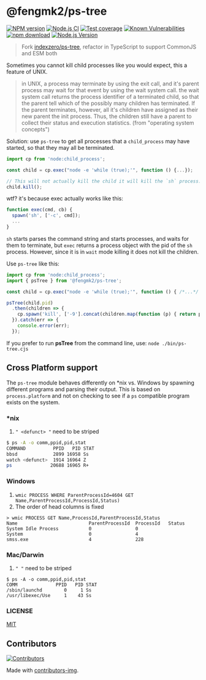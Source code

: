 # @fengmk2/ps-tree

[![NPM version][npm-image]][npm-url]
[![Node.js CI](https://github.com/fengmk2/ps-tree/actions/workflows/nodejs.yml/badge.svg)](https://github.com/fengmk2/ps-tree/actions/workflows/nodejs.yml)
[![Test coverage][codecov-image]][codecov-url]
[![Known Vulnerabilities][snyk-image]][snyk-url]
[![npm download][download-image]][download-url]
[![Node.js Version](https://img.shields.io/node/v/@fengmk2/ps-tree.svg?style=flat)](https://nodejs.org/en/download/)

[npm-image]: https://img.shields.io/npm/v/@fengmk2/ps-tree.svg?style=flat-square
[npm-url]: https://npmjs.org/package/@fengmk2/ps-tree
[codecov-image]: https://codecov.io/github/fengmk2/ps-tree/coverage.svg?branch=master
[codecov-url]: https://codecov.io/github/fengmk2/ps-tree?branch=master
[snyk-image]: https://snyk.io/test/npm/@fengmk2/ps-tree/badge.svg?style=flat-square
[snyk-url]: https://snyk.io/test/npm/@fengmk2/ps-tree
[download-image]: https://img.shields.io/npm/dm/@fengmk2/ps-tree.svg?style=flat-square
[download-url]: https://npmjs.org/package/@fengmk2/ps-tree

> Fork [indexzero/ps-tree](https://github.com/indexzero/ps-tree), refactor in TypeScript to support CommonJS and ESM both

Sometimes you cannot kill child processes like you would expect, this a feature of UNIX.

>in UNIX, a process may terminate by using the exit call, and it's parent process may wait for that event by using the wait system call. the wait system call returns the process identifier of a terminated child, so that the parent tell which of the possibly many children has terminated. If the parent terminates, however, all it's children have assigned as their new parent the init process. Thus, the children still have a parent to collect their status and execution statistics.
> (from "operating system concepts")

Solution: use `ps-tree` to get all processes that a `child_process` may have started, so that they may all be terminated.

```ts
import cp from 'node:child_process';

const child = cp.exec("node -e 'while (true);'", function () {...});

// This will not actually kill the child it will kill the `sh` process.
child.kill();
```

wtf? it's because exec actually works like this:

```js
function exec(cmd, cb) {
  spawn('sh', ['-c', cmd]);
  ...
}
```

`sh` starts parses the command string and starts processes, and waits for them to terminate, but `exec` returns a process object with the pid of the `sh` process.
However, since it is in `wait` mode killing it does not kill the children.

Use `ps-tree` like this:

```js
import cp from 'node:child_process';
import { psTree } from '@fengmk2/ps-tree';

const child = cp.exec("node -e 'while (true);'", function () { /*...*/ });

psTree(child.pid)
  .then(children => {
    cp.spawn('kill', ['-9'].concat(children.map(function (p) { return p.PID })));
  }).catch(err => {
    console.error(err);
  });
```

If you prefer to run **psTree** from the command line, use: `node ./bin/ps-tree.cjs`

## Cross Platform support

The `ps-tree` module behaves differently on *nix vs. Windows by spawning different programs and parsing their output. This is based on `process.platform` and not on checking to see if a `ps` compatible program exists on the system.

### *nix

1. `" <defunct> "` need to be striped

```bash
$ ps -A -o comm,ppid,pid,stat
COMMAND          PPID   PID STAT
bbsd             2899 16958 Ss
watch <defunct>  1914 16964 Z
ps              20688 16965 R+
```

### Windows

1. `wmic PROCESS WHERE ParentProcessId=4604 GET Name,ParentProcessId,ProcessId,Status)`
2. The order of head columns is fixed

```shell
> wmic PROCESS GET Name,ProcessId,ParentProcessId,Status
Name                          ParentProcessId  ProcessId   Status
System Idle Process           0                0
System                        0                4
smss.exe                      4                228
```

### Mac/Darwin

1. `" "` need to be striped

```shell
$ ps -A -o comm,ppid,pid,stat
COMM              PPID   PID STAT
/sbin/launchd        0     1 Ss
/usr/libexec/Use     1    43 Ss
```

### LICENSE

[MIT](LICENSE)

## Contributors

[![Contributors](https://contrib.rocks/image?repo=fengmk2/ps-tree)](https://github.com/fengmk2/ps-tree/graphs/contributors)

Made with [contributors-img](https://contrib.rocks).
